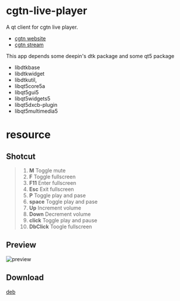 # cgtn-live-player
A qt client for cgtn live player.
* [cgtn website](http://www.cgtn.com)
* [cgtn stream](https://live.cgtn.com/manifest.m3u8)

This app depends some deepin's dtk package and some qt5 package
- libdtkbase
- libdtkwidget
- libdtkutil,
- libqt5core5a
- libqt5gui5
- libqt5widgets5
- libqt5dxcb-plugin
- libqt5multimedia5

# resource

## Shotcut
> 1. **M**  Toggle mute
> 2. **F**  Toggle fullscreen
> 3. **F11**  Enter fullscreen
> 4. **Esc**  Exit fullscreen
> 5. **P**  Toggle play and pase
> 6. **space**  Toggle play and pase
> 7. **Up** Increment volume
> 8. **Down** Decrement volume
> 9. **click**  Toggle play and pause
> 10. **DbClick** Toogle fullscreen

## Preview
  ![preview](http://app.imever.me/apps/cgtn/prev.png)
## Download
  [deb](http://app.imever.me/apps/cgtn/cgtn-live-player_1.0.0.deb)
